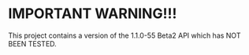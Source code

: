 IMPORTANT WARNING!!!
====================

This project contains a version of the 1.1.0-55 Beta2 API which has NOT BEEN TESTED.
